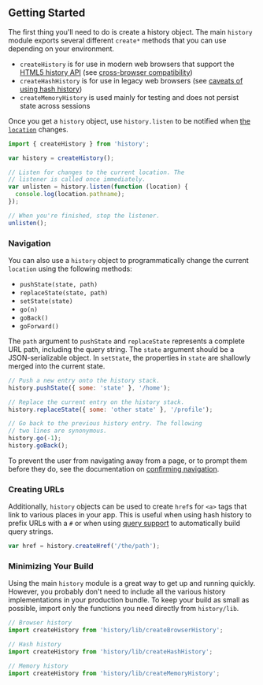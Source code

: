 ## Getting Started

The first thing you'll need to do is create a history object. The main `history` module exports several different `create*` methods that you can use depending on your environment.

- `createHistory` is for use in modern web browsers that support the [HTML5 history API](http://diveintohtml5.info/history.html) (see [cross-browser compatibility](http://caniuse.com/#feat=history))
- `createHashHistory` is for use in legacy web browsers (see [caveats of using hash history](HashHistoryCaveats.md))
- `createMemoryHistory` is used mainly for testing and does not persist state across sessions

Once you get a `history` object, use `history.listen` to be notified when [the `location`](Location.md) changes.

```js
import { createHistory } from 'history';

var history = createHistory();

// Listen for changes to the current location. The
// listener is called once immediately.
var unlisten = history.listen(function (location) {
  console.log(location.pathname);
});

// When you're finished, stop the listener.
unlisten();
```

### Navigation

You can also use a `history` object to programmatically change the current `location` using the following methods:

- `pushState(state, path)`
- `replaceState(state, path)`
- `setState(state)`
- `go(n)`
- `goBack()`
- `goForward()`

The `path` argument to `pushState` and `replaceState` represents a complete URL path, including the query string. The `state` argument should be a JSON-serializable object. In `setState`, the properties in `state` are shallowly merged into the current state.

```js
// Push a new entry onto the history stack.
history.pushState({ some: 'state' }, '/home');

// Replace the current entry on the history stack.
history.replaceState({ some: 'other state' }, '/profile');

// Go back to the previous history entry. The following
// two lines are synonymous.
history.go(-1);
history.goBack();
```

To prevent the user from navigating away from a page, or to prompt them before they do, see the documentation on [confirming navigation](ConfirmingNavigation.md).

### Creating URLs

Additionally, `history` objects can be used to create `href`s for `<a>` tags that link to various places in your app. This is useful when using hash history to prefix URLs with a `#` or when using [query support](QuerySupport.md) to automatically build query strings.

```js
var href = history.createHref('/the/path');
```

### Minimizing Your Build

Using the main `history` module is a great way to get up and running quickly. However, you probably don't need to include all the various history implementations in your production bundle. To keep your build as small as possible, import only the functions you need directly from `history/lib`.

```js
// Browser history
import createHistory from 'history/lib/createBrowserHistory';

// Hash history
import createHistory from 'history/lib/createHashHistory';

// Memory history
import createHistory from 'history/lib/createMemoryHistory';
```
